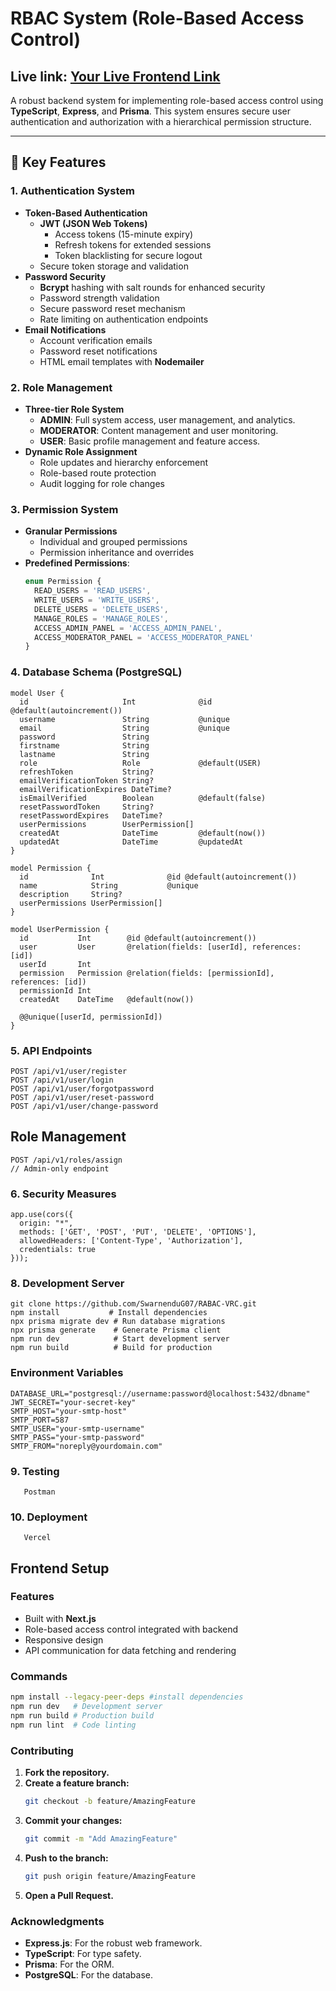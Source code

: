 # RBAC System (Role-Based Access Control) 
## Live link: [Your Live Frontend Link](https://rabac.vercel.app/)


A robust backend system for implementing role-based access control using **TypeScript**, **Express**, and **Prisma**. This system ensures secure user authentication and authorization with a hierarchical permission structure.

---

## 🚀 Key Features

### 1. Authentication System
- **Token-Based Authentication**
  - **JWT (JSON Web Tokens)**
    - Access tokens (15-minute expiry)
    - Refresh tokens for extended sessions
    - Token blacklisting for secure logout
  - Secure token storage and validation
- **Password Security**
  - **Bcrypt** hashing with salt rounds for enhanced security
  - Password strength validation
  - Secure password reset mechanism
  - Rate limiting on authentication endpoints
- **Email Notifications**
  - Account verification emails
  - Password reset notifications
  - HTML email templates with **Nodemailer**

### 2. Role Management
- **Three-tier Role System**
  - **ADMIN**: Full system access, user management, and analytics.
  - **MODERATOR**: Content management and user monitoring.
  - **USER**: Basic profile management and feature access.
- **Dynamic Role Assignment**
  - Role updates and hierarchy enforcement
  - Role-based route protection
  - Audit logging for role changes

### 3. Permission System
- **Granular Permissions**
  - Individual and grouped permissions
  - Permission inheritance and overrides
- **Predefined Permissions**:
  ```typescript
  enum Permission {
    READ_USERS = 'READ_USERS',
    WRITE_USERS = 'WRITE_USERS',
    DELETE_USERS = 'DELETE_USERS',
    MANAGE_ROLES = 'MANAGE_ROLES',
    ACCESS_ADMIN_PANEL = 'ACCESS_ADMIN_PANEL',
    ACCESS_MODERATOR_PANEL = 'ACCESS_MODERATOR_PANEL'
  }

### 4. Database Schema (PostgreSQL)
```
model User {
  id                     Int              @id @default(autoincrement())
  username               String           @unique
  email                  String           @unique
  password               String    
  firstname              String
  lastname               String
  role                   Role             @default(USER)
  refreshToken           String?
  emailVerificationToken String?
  emailVerificationExpires DateTime?
  isEmailVerified        Boolean          @default(false)
  resetPasswordToken     String?
  resetPasswordExpires   DateTime?
  userPermissions        UserPermission[]
  createdAt              DateTime         @default(now())
  updatedAt              DateTime         @updatedAt
}

model Permission {
  id              Int              @id @default(autoincrement())
  name            String           @unique
  description     String?
  userPermissions UserPermission[]
}

model UserPermission {
  id           Int        @id @default(autoincrement())
  user         User       @relation(fields: [userId], references: [id])
  userId       Int
  permission   Permission @relation(fields: [permissionId], references: [id])
  permissionId Int
  createdAt    DateTime   @default(now())

  @@unique([userId, permissionId])
}

```
### 5. API Endpoints
```
POST /api/v1/user/register
POST /api/v1/user/login
POST /api/v1/user/forgotpassword
POST /api/v1/user/reset-password
POST /api/v1/user/change-password

```
## Role Management
```
POST /api/v1/roles/assign
// Admin-only endpoint

```

### 6. Security Measures
```
app.use(cors({
  origin: "*",  
  methods: ['GET', 'POST', 'PUT', 'DELETE', 'OPTIONS'],
  allowedHeaders: ['Content-Type', 'Authorization'],
  credentials: true
}));

```
### 8. Development Server
```
git clone https://github.com/SwarnenduG07/RABAC-VRC.git
npm install           # Install dependencies
npx prisma migrate dev # Run database migrations
npx prisma generate    # Generate Prisma client
npm run dev            # Start development server
npm run build          # Build for production

```
### Environment Variables
```
DATABASE_URL="postgresql://username:password@localhost:5432/dbname"
JWT_SECRET="your-secret-key"
SMTP_HOST="your-smtp-host"
SMTP_PORT=587
SMTP_USER="your-smtp-username"
SMTP_PASS="your-smtp-password"
SMTP_FROM="noreply@yourdomain.com"

```
### 9. Testing
```
   Postman 
```
### 10. Deployment
```
   Vercel
```
## Frontend Setup

### Features
- Built with **Next.js**
- Role-based access control integrated with backend
- Responsive design
- API communication for data fetching and rendering

### Commands
```bash
npm install --legacy-peer-deps #install dependencies
npm run dev   # Development server
npm run build # Production build
npm run lint  # Code linting
```

### Contributing
1. **Fork the repository.**
2. **Create a feature branch:**
   ```bash
   git checkout -b feature/AmazingFeature
   ```
3. **Commit your changes:**
   ```bash
   git commit -m "Add AmazingFeature"
   ```
4. **Push to the branch:**
   ```bash
   git push origin feature/AmazingFeature
   ```
5. **Open a Pull Request.**

### Acknowledgments
- **Express.js**: For the robust web framework.
- **TypeScript**: For type safety.
- **Prisma**: For the ORM.
- **PostgreSQL**: For the database.

